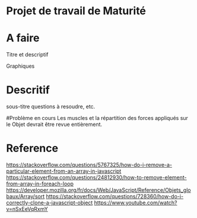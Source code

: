 # Projet de travail de Maturité


# A faire 

Titre et descriptif 


Graphiques 
# Descritif
sous-titre questions à resoudre, etc.

#Problème en cours
Les muscles et la répartition des forces appliqués sur le Objet devrait être revue entièrement.

# Reference
https://stackoverflow.com/questions/5767325/how-do-i-remove-a-particular-element-from-an-array-in-javascript
https://stackoverflow.com/questions/24812930/how-to-remove-element-from-array-in-foreach-loop
https://developer.mozilla.org/fr/docs/Web/JavaScript/Reference/Objets_globaux/Array/sort
https://stackoverflow.com/questions/728360/how-do-i-correctly-clone-a-javascript-object
https://www.youtube.com/watch?v=nSxEeVqRxmY
